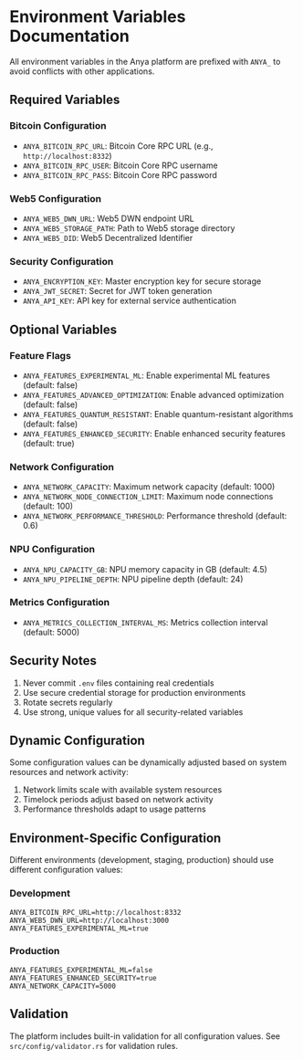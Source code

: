 # Environment Variables Documentation

All environment variables in the Anya platform are prefixed with `ANYA_` to avoid conflicts with other applications.

## Required Variables

### Bitcoin Configuration
- `ANYA_BITCOIN_RPC_URL`: Bitcoin Core RPC URL (e.g., `http://localhost:8332`)
- `ANYA_BITCOIN_RPC_USER`: Bitcoin Core RPC username
- `ANYA_BITCOIN_RPC_PASS`: Bitcoin Core RPC password

### Web5 Configuration
- `ANYA_WEB5_DWN_URL`: Web5 DWN endpoint URL
- `ANYA_WEB5_STORAGE_PATH`: Path to Web5 storage directory
- `ANYA_WEB5_DID`: Web5 Decentralized Identifier

### Security Configuration
- `ANYA_ENCRYPTION_KEY`: Master encryption key for secure storage
- `ANYA_JWT_SECRET`: Secret for JWT token generation
- `ANYA_API_KEY`: API key for external service authentication

## Optional Variables

### Feature Flags
- `ANYA_FEATURES_EXPERIMENTAL_ML`: Enable experimental ML features (default: false)
- `ANYA_FEATURES_ADVANCED_OPTIMIZATION`: Enable advanced optimization (default: false)
- `ANYA_FEATURES_QUANTUM_RESISTANT`: Enable quantum-resistant algorithms (default: false)
- `ANYA_FEATURES_ENHANCED_SECURITY`: Enable enhanced security features (default: true)

### Network Configuration
- `ANYA_NETWORK_CAPACITY`: Maximum network capacity (default: 1000)
- `ANYA_NETWORK_NODE_CONNECTION_LIMIT`: Maximum node connections (default: 100)
- `ANYA_NETWORK_PERFORMANCE_THRESHOLD`: Performance threshold (default: 0.6)

### NPU Configuration
- `ANYA_NPU_CAPACITY_GB`: NPU memory capacity in GB (default: 4.5)
- `ANYA_NPU_PIPELINE_DEPTH`: NPU pipeline depth (default: 24)

### Metrics Configuration
- `ANYA_METRICS_COLLECTION_INTERVAL_MS`: Metrics collection interval (default: 5000)

## Security Notes

1. Never commit `.env` files containing real credentials
2. Use secure credential storage for production environments
3. Rotate secrets regularly
4. Use strong, unique values for all security-related variables

## Dynamic Configuration

Some configuration values can be dynamically adjusted based on system resources and network activity:

1. Network limits scale with available system resources
2. Timelock periods adjust based on network activity
3. Performance thresholds adapt to usage patterns

## Environment-Specific Configuration

Different environments (development, staging, production) should use different configuration values:

### Development
```env
ANYA_BITCOIN_RPC_URL=http://localhost:8332
ANYA_WEB5_DWN_URL=http://localhost:3000
ANYA_FEATURES_EXPERIMENTAL_ML=true
```

### Production
```env
ANYA_FEATURES_EXPERIMENTAL_ML=false
ANYA_FEATURES_ENHANCED_SECURITY=true
ANYA_NETWORK_CAPACITY=5000
```

## Validation

The platform includes built-in validation for all configuration values. See `src/config/validator.rs` for validation rules.
